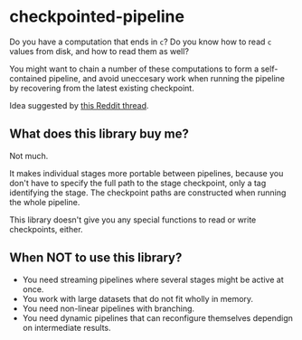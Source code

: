 # checkpointed-pipeline

Do you have a computation that ends in `c`? Do you know how to read `c` values
from disk, and how to read them as well? 

You might want to chain a number of these computations to form a self-contained
pipeline, and avoid uneccesary work when running the pipeline by recovering
from the latest existing checkpoint.

Idea suggested by [this Reddit
thread](https://www.reddit.com/r/haskell/comments/5y06pz/caching_of_intermediate_data/).

## What does this library buy me?

Not much. 

It makes individual stages more portable between pipelines, because you don't
have to specify the full path to the stage checkpoint, only a tag identifying
the stage. The checkpoint paths are constructed when running the whole
pipeline.

This library doesn't give you any special functions to read or write
checkpoints, either.

## When NOT to use this library?

- You need streaming pipelines where several stages might be active at once.
- You work with large datasets that do not fit wholly in memory.
- You need non-linear pipelines with branching.
- You need dynamic pipelines that can reconfigure themselves dependign on
  intermediate results.

